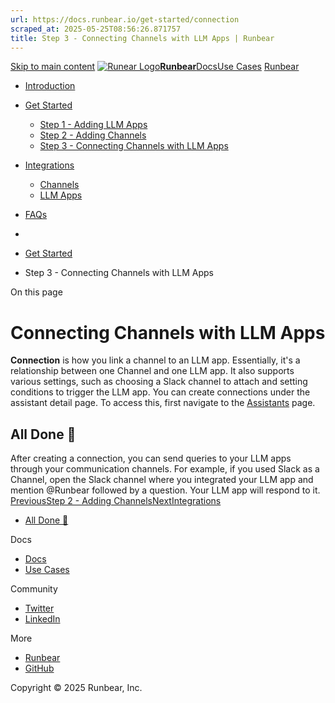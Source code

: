 ```yaml
---
url: https://docs.runbear.io/get-started/connection
scraped_at: 2025-05-25T08:56:26.871757
title: Step 3 - Connecting Channels with LLM Apps | Runbear
---
```


[Skip to main content](https://docs.runbear.io/get-started/connection#__docusaurus_skipToContent_fallback)
[![Runear Logo](https://docs.runbear.io/img/logo.svg)**Runbear**](https://docs.runbear.io/)[Docs](https://docs.runbear.io/)[Use Cases](https://docs.runbear.io/use-cases)
[Runbear](https://runbear.io)
  * [Introduction](https://docs.runbear.io/)
  * [Get Started](https://docs.runbear.io/get-started)
    * [Step 1 - Adding LLM Apps](https://docs.runbear.io/get-started/app)
    * [Step 2 - Adding Channels](https://docs.runbear.io/get-started/channel)
    * [Step 3 - Connecting Channels with LLM Apps](https://docs.runbear.io/get-started/connection)
  * [Integrations](https://docs.runbear.io/integrations)
    * [Channels](https://docs.runbear.io/get-started/connection)
    * [LLM Apps](https://docs.runbear.io/get-started/connection)
  * [FAQs](https://docs.runbear.io/faq)


  * [](https://docs.runbear.io/)
  * [Get Started](https://docs.runbear.io/get-started)
  * Step 3 - Connecting Channels with LLM Apps


On this page
# Connecting Channels with LLM Apps
**Connection** is how you link a channel to an LLM app. Essentially, it's a relationship between one Channel and one LLM app. It also supports various settings, such as choosing a Slack channel to attach and setting conditions to trigger the LLM app.
You can create connections under the assistant detail page. To access this, first navigate to the [Assistants](https://runbear.io/assistants) page.
## All Done 🎉[​](https://docs.runbear.io/get-started/connection#all-done-tada "Direct link to all-done-tada")
After creating a connection, you can send queries to your LLM apps through your communication channels. For example, if you used Slack as a Channel, open the Slack channel where you integrated your LLM app and mention @Runbear followed by a question. Your LLM app will respond to it.
[PreviousStep 2 - Adding Channels](https://docs.runbear.io/get-started/channel)[NextIntegrations](https://docs.runbear.io/integrations)
  * [All Done 🎉](https://docs.runbear.io/get-started/connection#all-done-tada)


Docs
  * [Docs](https://docs.runbear.io/)
  * [Use Cases](https://docs.runbear.io/use-cases)


Community
  * [Twitter](https://twitter.com/runbear_io)
  * [LinkedIn](https://www.linkedin.com/company/runbear)


More
  * [Runbear](https://runbear.io)
  * [GitHub](https://github.com/runbear-io/plugbear-python-sdk)


Copyright © 2025 Runbear, Inc.

